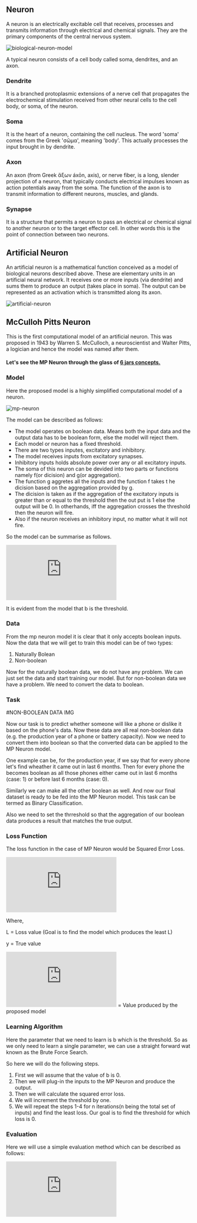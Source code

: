 ## Neuron

A neuron is an electrically excitable cell that receives, processes and transmits information through electrical and chemical signals. They are the primary components of the central nervous system.

![biological-neuron-model](assets/biological-neuron-model.png)

A typical neuron consists of a cell body called soma, dendrites, and an axon.

### Dendrite
It is a branched protoplasmic extensions of a nerve cell that propagates the electrochemical stimulation received from other neural cells to the cell body, or soma, of the neuron.

### Soma
It is the heart of a neuron, containing the cell nucleus. The word 'soma' comes from the Greek 'σῶμα', meaning 'body'. This actually processes the input brought in by dendrite.

### Axon
An axon (from Greek ἄξων áxōn, axis), or nerve fiber, is a long, slender projection of a neuron, that typically conducts electrical impulses known as action potentials away from the soma. The function of the axon is to transmit information to different neurons, muscles, and glands.

### Synapse
It is a structure that permits a neuron to pass an electrical or chemical signal to another neuron or to the target effector cell. In other words this is the point of connection between two neurons.

## Artificial Neuron

An artificial neuron is a mathematical function conceived as a model of biological neurons described above. These are elementary units in an artificial neural network. It receives one or more inputs (via dendrite) and sums them to produce an output (takes place in soma). The output can be represented as an activation which is transmitted along its axon. 

![artificial-neuron](assets/artificial-neuron.PNG)

## McCulloh Pitts Neuron

This is the first computational model of an artificial neuron. This was proposed in 1943 by Warren S. McCulloch, a neuroscientist and Walter Pitts, a logician and hence the model was named after them.

#### Let's see the MP Neuron through the glass of [6 jars concepts.](https://github.com/react117/learn-along/blob/master/deep-learning/six_jars_of_ml.md)

### Model

Here the proposed model is a highly simplified computational model of a neuron.

![mp-neuron](assets/mp-neuron.PNG)

The model can be described as follows:

- The model operates on boolean data. Means both the input data and the output data has to be boolean form, else the model will reject them.
- Each model or neuron has a fixed threshold.
- There are two types inputes, excitatory and inhibitory.
- The model receives inputs from excitatory synapses.
- Inhibitory inputs holds absolute power over any or all excitatory inputs.
- The soma of this neuron can be devided into two parts or functions namely f(or dicision) and g(or aggregation).
- The function g aggretes all the inputs and the function f takes t he dicision based on the aggregation provided by g.
- The dicision is taken as if the aggregation of the excitatory inputs is greater than or equal to the threshold then the out put is 1 else the output will be 0. In otherhands, iff the aggregation crosses the threshold then the neuron will fire.
- Also if the neuron receives an inhibitory input, no matter what it will not fire.

So the model can be summarise as follows.

![equation](https://latex.codecogs.com/gif.latex?%5Cdpi%7B150%7D%20y%3D0%5C%20if%5C%20any%5C%20x_i%5C%20is%5C%20inhibitory%2C%20else%5C%5C%20g%28x_1%2Cx_2%2C...%2Cx_n%29%3Dg%28x%29%3D%5Csum_%7Bi%3D1%7D%5E%7Bn%7Dx_i%5C%5C%5C%5C%20y%3Df%28g%28x%29%29%3D1%5C%20if%5C%20g%28x%29%20%5Cgeq%20b%5C%5C%5C%5C%20y%3Df%28g%28x%29%29%3D0%5C%20if%5C%20g%28x%29%20%3C%20b)

It is evident from the model that b is the threshold.

### Data

From the mp neuron model it is clear that it only accepts boolean inputs. Now the data that we will get to train this model can be of two types:

1. Naturally Bolean
2. Non-boolean

Now for the naturally boolean data, we do not have any problem. We can just set the data and start training our model. But for non-boolean data we have a problem. We need to convert the data to boolean.

### Task

#NON-BOOLEAN DATA IMG

Now our task is to predict whether someone will like a phone or dislike it based on the phone's data. Now these data are all real non-boolean data (e.g. the production year of a phone or battery capacity). Now we need to convert them into boolean so that the converted data can be applied to the MP Neuron model.

One example can be, for the production year, if we say that for every phone let's find wheather it came out in last 6 months. Then for every phone the becomes boolean as all those phones either came out in last 6 months (case: 1) or before last 6 months (case: 0).

Similarly we can make all the other boolean as well. And now our final dataset is ready to be fed into the MP Neuron model. This task can be termed as Binary Classification.

Also we need to set the thrreshold so that the aggregation of our boolean data produces a result that matches the true output.

### Loss Function

The loss function in the case of MP Neuron would be Squared Error Loss.

![equation](https://latex.codecogs.com/gif.latex?%5Cdpi%7B150%7D%20L%20%3D%20%5Csum_%7Bi%3D1%7D%5E%7Bn%7D%28y_i%20-%20%5Chat%7By_i%7D%29%5E2)

Where,

L = Loss value (Goal is to find the model which produces the least L)

y = True value

![equation](https://latex.codecogs.com/gif.latex?%5Cdpi%7B150%7D%20%5Chat%7By_i%7D) = Value produced by the proposed model

### Learning Algorithm

Here the parameter that we need to learn is b which is the threshold. So as we only need to learn a single parameter, we can use a straight forward wat known as the Brute Force Search.

So here we will do the following steps.

1. First we will assume that the value of b is 0.
2. Then we will plug-in the inputs to the MP Neuron and produce the output.
3. Then we will calculate the squared error loss.
4. We will increment the threshold by one.
5. We will repeat the steps 1-4 for n iterations(n being the total set of inputs) and find the least loss. Our goal is to find the threshold for which loss is 0.

### Evaluation

Here we will use a simple evaluation method which can be described as follows:

![equation](https://latex.codecogs.com/gif.latex?%5Cdpi%7B150%7D%20Accuracy%20%3D%20%5Cfrac%7BNumber%5C%20of%5C%20Correct%5C%20Prediction%7D%7BTotal%5C%20Number%5C%20of%5C%20Predictions%7D)
